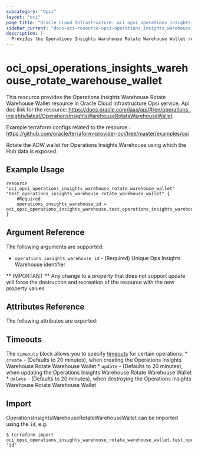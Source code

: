 ```yaml
---
subcategory: "Opsi"
layout: "oci"
page_title: "Oracle Cloud Infrastructure: oci_opsi_operations_insights_warehouse_rotate_warehouse_wallet"
sidebar_current: "docs-oci-resource-opsi-operations_insights_warehouse_rotate_warehouse_wallet"
description: |-
  Provides the Operations Insights Warehouse Rotate Warehouse Wallet resource in Oracle Cloud Infrastructure Opsi service
---
```


# oci_opsi_operations_insights_warehouse_rotate_warehouse_wallet
This resource provides the Operations Insights Warehouse Rotate Warehouse Wallet resource in Oracle Cloud Infrastructure Opsi service.
Api doc link for the resource: https://docs.oracle.com/iaas/api/#/en/operations-insights/latest/OperationsInsightsWarehouseRotateWarehouseWallet

Example terraform configs related to the resource : https://github.com/oracle/terraform-provider-oci/tree/master/examples/osi

Rotate the ADW wallet for Operations Insights Warehouse using which the Hub data is exposed.

## Example Usage

```hcl
resource "oci_opsi_operations_insights_warehouse_rotate_warehouse_wallet" "test_operations_insights_warehouse_rotate_warehouse_wallet" {
	#Required
	operations_insights_warehouse_id = oci_opsi_operations_insights_warehouse.test_operations_insights_warehouse.id
}
```

## Argument Reference

The following arguments are supported:

* `operations_insights_warehouse_id` - (Required) Unique Ops Insights Warehouse identifier


** IMPORTANT **
Any change to a property that does not support update will force the destruction and recreation of the resource with the new property values

## Attributes Reference

The following attributes are exported:


## Timeouts

The `timeouts` block allows you to specify [timeouts](https://registry.terraform.io/providers/oracle/oci/latest/docs/guides/changing_timeouts) for certain operations:
	* `create` - (Defaults to 20 minutes), when creating the Operations Insights Warehouse Rotate Warehouse Wallet
	* `update` - (Defaults to 20 minutes), when updating the Operations Insights Warehouse Rotate Warehouse Wallet
	* `delete` - (Defaults to 20 minutes), when destroying the Operations Insights Warehouse Rotate Warehouse Wallet


## Import

OperationsInsightsWarehouseRotateWarehouseWallet can be imported using the `id`, e.g.

```
$ terraform import oci_opsi_operations_insights_warehouse_rotate_warehouse_wallet.test_operations_insights_warehouse_rotate_warehouse_wallet "id"
```

